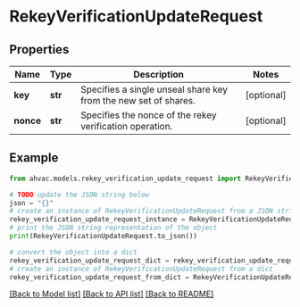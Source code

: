 # RekeyVerificationUpdateRequest


## Properties

Name | Type | Description | Notes
------------ | ------------- | ------------- | -------------
**key** | **str** | Specifies a single unseal share key from the new set of shares. | [optional] 
**nonce** | **str** | Specifies the nonce of the rekey verification operation. | [optional] 

## Example

```python
from ahvac.models.rekey_verification_update_request import RekeyVerificationUpdateRequest

# TODO update the JSON string below
json = "{}"
# create an instance of RekeyVerificationUpdateRequest from a JSON string
rekey_verification_update_request_instance = RekeyVerificationUpdateRequest.from_json(json)
# print the JSON string representation of the object
print(RekeyVerificationUpdateRequest.to_json())

# convert the object into a dict
rekey_verification_update_request_dict = rekey_verification_update_request_instance.to_dict()
# create an instance of RekeyVerificationUpdateRequest from a dict
rekey_verification_update_request_from_dict = RekeyVerificationUpdateRequest.from_dict(rekey_verification_update_request_dict)
```
[[Back to Model list]](../README.md#documentation-for-models) [[Back to API list]](../README.md#documentation-for-api-endpoints) [[Back to README]](../README.md)


